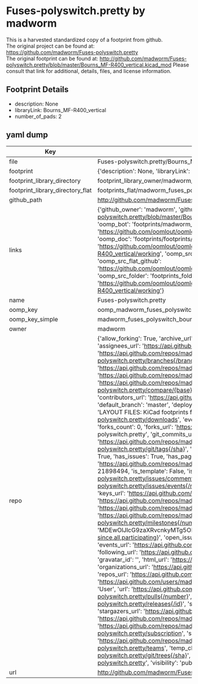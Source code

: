 # Fuses-polyswitch.pretty by madworm  
This is a harvested standardized copy of a footprint from github.  
The original project can be found at:  
https://github.com/madworm/Fuses-polyswitch.pretty  
The original footprint can be found at:
http://github.com/madworm/Fuses-polyswitch.pretty/blob/master/Bourns_MF-R400_vertical.kicad_mod
Please consult that link for additional, details, files, and license information.  
## Footprint Details
* description: None  
* libraryLink: Bourns_MF-R400_vertical  
* number_of_pads: 2  
## yaml dump  
| Key | Value |  
| --- | --- |  
| file | Fuses-polyswitch.pretty/Bourns_MF-R400_vertical.kicad_mod |  
| footprint | {'description': None, 'libraryLink': 'Bourns_MF-R400_vertical', 'number_of_pads': 2} |  
| footprint_library_directory | footprint_library_owner/madworm_Fuses-polyswitch.pretty |  
| footprint_library_directory_flat | footprints_flat/madworm_fuses_polyswitch_bourns_mf_r400_vertical/working |  
| github_path | http://github.com/madworm/Fuses-polyswitch.pretty/blob/master/Bourns_MF-R400_vertical.kicad_mod |  
| links | {'github_owner': 'madworm', 'github_repo_name': 'Fuses-polyswitch.pretty', 'github_src': 'http://github.com/madworm/Fuses-polyswitch.pretty/blob/master/Bourns_MF-R400_vertical.kicad_mod', 'github_src_repo': 'https://github.com/madworm/Fuses-polyswitch.pretty', 'oomp_bot': 'footprints/madworm_fuses_polyswitch_bourns_mf_r400_vertical/working', 'oomp_bot_github': 'https://github.com/oomlout/oomlout_oomp_footprint_bot/tree/main/footprints/madworm_fuses_polyswitch_bourns_mf_r400_vertical/working', 'oomp_doc': 'footprints/footprints/madworm/Fuses-polyswitch/Bourns_MF-R400_vertical/working/', 'oomp_doc_github': 'https://github.com/oomlout/oomlout_oomp_footprint_doc/tree/main/footprints/footprints/madworm/Fuses-polyswitch/Bourns_MF-R400_vertical/working', 'oomp_src_flat': 'footprints_flat/footprints_flat/madworm_fuses_polyswitch_bourns_mf_r400_vertical/working', 'oomp_src_flat_github': 'https://github.com/oomlout/oomlout_oomp_footprint_src/tree/main/footprints_flat/madworm_fuses_polyswitch_bourns_mf_r400_vertical/working', 'oomp_src_folder': 'footprints_folder/footprints_folder/madworm/Fuses-polyswitch/Bourns_MF-R400_vertical/working', 'oomp_src_folder_github': 'https://github.com/oomlout/oomlout_oomp_footprint_src/tree/main/footprints_folder/madworm/Fuses-polyswitch/Bourns_MF-R400_vertical/working'} |  
| name | Fuses-polyswitch.pretty |  
| oomp_key | oomp_madworm_fuses_polyswitch_bourns_mf_r400_vertical |  
| oomp_key_simple | madworm_fuses_polyswitch_bourns_mf_r400_vertical |  
| owner | madworm |  
| repo | {'allow_forking': True, 'archive_url': 'https://api.github.com/repos/madworm/Fuses-polyswitch.pretty/{archive_format}{/ref}', 'archived': False, 'assignees_url': 'https://api.github.com/repos/madworm/Fuses-polyswitch.pretty/assignees{/user}', 'blobs_url': 'https://api.github.com/repos/madworm/Fuses-polyswitch.pretty/git/blobs{/sha}', 'branches_url': 'https://api.github.com/repos/madworm/Fuses-polyswitch.pretty/branches{/branch}', 'clone_url': 'https://github.com/madworm/Fuses-polyswitch.pretty.git', 'collaborators_url': 'https://api.github.com/repos/madworm/Fuses-polyswitch.pretty/collaborators{/collaborator}', 'comments_url': 'https://api.github.com/repos/madworm/Fuses-polyswitch.pretty/comments{/number}', 'commits_url': 'https://api.github.com/repos/madworm/Fuses-polyswitch.pretty/commits{/sha}', 'compare_url': 'https://api.github.com/repos/madworm/Fuses-polyswitch.pretty/compare/{base}...{head}', 'contents_url': 'https://api.github.com/repos/madworm/Fuses-polyswitch.pretty/contents/{+path}', 'contributors_url': 'https://api.github.com/repos/madworm/Fuses-polyswitch.pretty/contributors', 'created_at': '2014-07-16T11:43:49Z', 'default_branch': 'master', 'deployments_url': 'https://api.github.com/repos/madworm/Fuses-polyswitch.pretty/deployments', 'description': 'LAYOUT FILES: KiCad footprints for various polyswitch fuses.', 'disabled': False, 'downloads_url': 'https://api.github.com/repos/madworm/Fuses-polyswitch.pretty/downloads', 'events_url': 'https://api.github.com/repos/madworm/Fuses-polyswitch.pretty/events', 'fork': False, 'forks': 0, 'forks_count': 0, 'forks_url': 'https://api.github.com/repos/madworm/Fuses-polyswitch.pretty/forks', 'full_name': 'madworm/Fuses-polyswitch.pretty', 'git_commits_url': 'https://api.github.com/repos/madworm/Fuses-polyswitch.pretty/git/commits{/sha}', 'git_refs_url': 'https://api.github.com/repos/madworm/Fuses-polyswitch.pretty/git/refs{/sha}', 'git_tags_url': 'https://api.github.com/repos/madworm/Fuses-polyswitch.pretty/git/tags{/sha}', 'git_url': 'git://github.com/madworm/Fuses-polyswitch.pretty.git', 'has_discussions': False, 'has_downloads': True, 'has_issues': True, 'has_pages': False, 'has_projects': True, 'has_wiki': True, 'homepage': None, 'hooks_url': 'https://api.github.com/repos/madworm/Fuses-polyswitch.pretty/hooks', 'html_url': 'https://github.com/madworm/Fuses-polyswitch.pretty', 'id': 21898494, 'is_template': False, 'issue_comment_url': 'https://api.github.com/repos/madworm/Fuses-polyswitch.pretty/issues/comments{/number}', 'issue_events_url': 'https://api.github.com/repos/madworm/Fuses-polyswitch.pretty/issues/events{/number}', 'issues_url': 'https://api.github.com/repos/madworm/Fuses-polyswitch.pretty/issues{/number}', 'keys_url': 'https://api.github.com/repos/madworm/Fuses-polyswitch.pretty/keys{/key_id}', 'labels_url': 'https://api.github.com/repos/madworm/Fuses-polyswitch.pretty/labels{/name}', 'language': 'Shell', 'languages_url': 'https://api.github.com/repos/madworm/Fuses-polyswitch.pretty/languages', 'license': None, 'merges_url': 'https://api.github.com/repos/madworm/Fuses-polyswitch.pretty/merges', 'milestones_url': 'https://api.github.com/repos/madworm/Fuses-polyswitch.pretty/milestones{/number}', 'mirror_url': None, 'name': 'Fuses-polyswitch.pretty', 'network_count': 0, 'node_id': 'MDEwOlJlcG9zaXRvcnkyMTg5ODQ5NA==', 'notifications_url': 'https://api.github.com/repos/madworm/Fuses-polyswitch.pretty/notifications{?since,all,participating}', 'open_issues': 0, 'open_issues_count': 0, 'owner': {'avatar_url': 'https://avatars.githubusercontent.com/u/343894?v=4', 'events_url': 'https://api.github.com/users/madworm/events{/privacy}', 'followers_url': 'https://api.github.com/users/madworm/followers', 'following_url': 'https://api.github.com/users/madworm/following{/other_user}', 'gists_url': 'https://api.github.com/users/madworm/gists{/gist_id}', 'gravatar_id': '', 'html_url': 'https://github.com/madworm', 'id': 343894, 'login': 'madworm', 'node_id': 'MDQ6VXNlcjM0Mzg5NA==', 'organizations_url': 'https://api.github.com/users/madworm/orgs', 'received_events_url': 'https://api.github.com/users/madworm/received_events', 'repos_url': 'https://api.github.com/users/madworm/repos', 'site_admin': False, 'starred_url': 'https://api.github.com/users/madworm/starred{/owner}{/repo}', 'subscriptions_url': 'https://api.github.com/users/madworm/subscriptions', 'type': 'User', 'url': 'https://api.github.com/users/madworm'}, 'private': False, 'pulls_url': 'https://api.github.com/repos/madworm/Fuses-polyswitch.pretty/pulls{/number}', 'pushed_at': '2014-07-16T11:43:56Z', 'releases_url': 'https://api.github.com/repos/madworm/Fuses-polyswitch.pretty/releases{/id}', 'size': 108, 'ssh_url': 'git@github.com:madworm/Fuses-polyswitch.pretty.git', 'stargazers_count': 0, 'stargazers_url': 'https://api.github.com/repos/madworm/Fuses-polyswitch.pretty/stargazers', 'statuses_url': 'https://api.github.com/repos/madworm/Fuses-polyswitch.pretty/statuses/{sha}', 'subscribers_count': 2, 'subscribers_url': 'https://api.github.com/repos/madworm/Fuses-polyswitch.pretty/subscribers', 'subscription_url': 'https://api.github.com/repos/madworm/Fuses-polyswitch.pretty/subscription', 'svn_url': 'https://github.com/madworm/Fuses-polyswitch.pretty', 'tags_url': 'https://api.github.com/repos/madworm/Fuses-polyswitch.pretty/tags', 'teams_url': 'https://api.github.com/repos/madworm/Fuses-polyswitch.pretty/teams', 'temp_clone_token': None, 'topics': [], 'trees_url': 'https://api.github.com/repos/madworm/Fuses-polyswitch.pretty/git/trees{/sha}', 'updated_at': '2023-07-25T13:52:31Z', 'url': 'https://api.github.com/repos/madworm/Fuses-polyswitch.pretty', 'visibility': 'public', 'watchers': 0, 'watchers_count': 0, 'web_commit_signoff_required': False} |  
| url | http://github.com/madworm/Fuses-polyswitch.pretty |  

